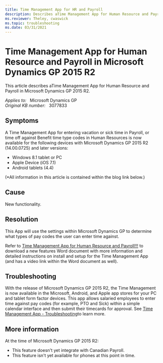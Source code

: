 ```yaml
---
title: Time Management App for HR and Payroll
description: Describes aTime Management App for Human Resource and Payroll in Microsoft Dynamics GP 2015 R2.
ms.reviewer: Theley, cwaswick
ms.topic: troubleshooting
ms.date: 03/31/2021
---
```

# Time Management App for Human Resource and Payroll in Microsoft Dynamics GP 2015 R2

This article describes aTime Management App for Human Resource and Payroll in Microsoft Dynamics GP 2015 R2.

_Applies to:_ &nbsp; Microsoft Dynamics GP  
_Original KB number:_ &nbsp; 3077833

## Symptoms

A Time Management App for entering vacation or sick time in Payroll, or time off against Benefit time type codes in Human Resources is now available for the following devices with Microsoft Dynamics GP 2015 R2 (14.00.0725) and later versions:

- Windows 8.1 tablet or PC
- Apple Device (iOS 7.1)
- Android tablets (4.4)

(*All information in this article is contained within the blog link below.)

## Cause

New functionality.

## Resolution

This App will use the settings within Microsoft Dynamics GP to determine what types of pay codes the user can enter time against.

Refer to [Time Management App for Human Resource and Payroll!!!](https://community.dynamics.com/gp/b/dynamicsgp/archive/2015/06/17/time-management-app-for-human-resource-and-payroll) to download a new features Word document with more information and detailed instructions on install and setup for the Time Management App (and has a video link within the Word document as well).

## Troubleshooting

With the release of Microsoft Dynamics GP 2015 R2, the Time Management is now available in the Microsoft, Android, and Apple app stores for your PC and tablet form factor devices. This app allows salaried employees to enter time against pay codes (for example, PTO and Sick) within a simple calendar interface and then submit their timecards for approval. See [Time Management App - Troubleshooting](https://community.dynamics.com/gp/b/dynamicsgp/archive/2015/10/06/time-management-app-troubleshooting)to learn more.

## More information

At the time of Microsoft Dynamics GP 2015 R2:

- This feature doesn't yet integrate with Canadian Payroll.
- This feature isn't yet available for phones at this point in time.
